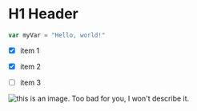 # H1 Header

```javascript
var myVar = "Hello, world!"
```

- [x] item 1
- [x] item 2
- [ ] item 3


![this is an image. Too bad for you, I won't describe it.](https://imgs.search.brave.com/xmpWaXh4nAhLZja30QIyQeIvvldfy-Nxup1zjmVhRuM/rs:fit:860:0:0:0/g:ce/aHR0cHM6Ly9zdGF0/aWMucXVtYXRoLmlu/L3N0YXRpYy93ZWJz/aXRlL29sZC1jZG4t/c3RhdGljL251bWJl/cnMtaW4td29yZHMv/NzItaW4td29yZHMu/cG5n)
